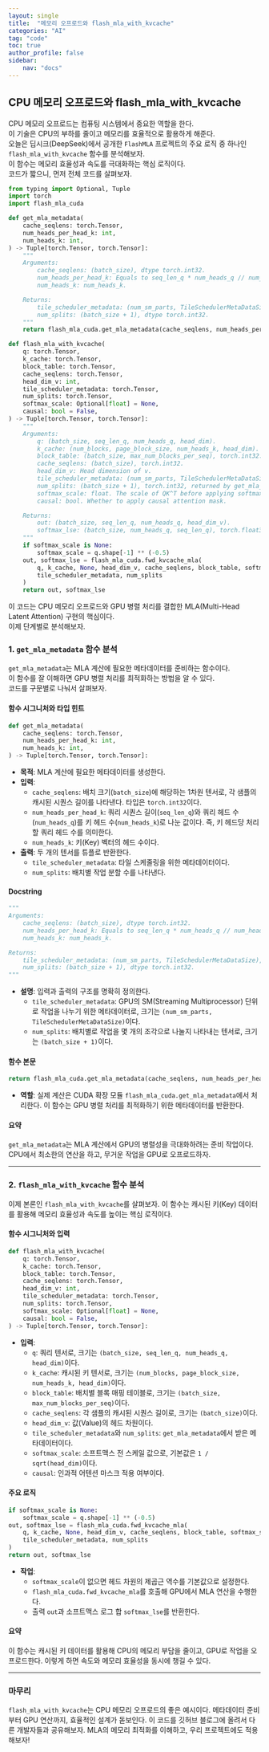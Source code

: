 ```yaml
---
layout: single
title:  "메모리 오프로드와 flash_mla_with_kvcache"
categories: "AI"
tag: "code"
toc: true
author_profile: false
sidebar:
    nav: "docs"
---
```


## CPU 메모리 오프로드와 flash_mla_with_kvcache

CPU 메모리 오프로드는 컴퓨팅 시스템에서 중요한 역할을 한다.  
이 기술은 CPU의 부하를 줄이고 메모리를 효율적으로 활용하게 해준다.  
오늘은 딥시크(DeepSeek)에서 공개한 `FlashMLA` 프로젝트의 주요 로직 중 하나인 `flash_mla_with_kvcache` 함수를 분석해보자.  
이 함수는 메모리 효율성과 속도를 극대화하는 핵심 로직이다.  
코드가 짧으니, 먼저 전체 코드를 살펴보자.  

```python
from typing import Optional, Tuple
import torch
import flash_mla_cuda

def get_mla_metadata(
    cache_seqlens: torch.Tensor,
    num_heads_per_head_k: int,
    num_heads_k: int,
) -> Tuple[torch.Tensor, torch.Tensor]:
    """
    Arguments:
        cache_seqlens: (batch_size), dtype torch.int32.
        num_heads_per_head_k: Equals to seq_len_q * num_heads_q // num_heads_k.
        num_heads_k: num_heads_k.

    Returns:
        tile_scheduler_metadata: (num_sm_parts, TileSchedulerMetaDataSize), dtype torch.int32.
        num_splits: (batch_size + 1), dtype torch.int32.
    """
    return flash_mla_cuda.get_mla_metadata(cache_seqlens, num_heads_per_head_k, num_heads_k)

def flash_mla_with_kvcache(
    q: torch.Tensor,
    k_cache: torch.Tensor,
    block_table: torch.Tensor,
    cache_seqlens: torch.Tensor,
    head_dim_v: int,
    tile_scheduler_metadata: torch.Tensor,
    num_splits: torch.Tensor,
    softmax_scale: Optional[float] = None,
    causal: bool = False,
) -> Tuple[torch.Tensor, torch.Tensor]:
    """
    Arguments:
        q: (batch_size, seq_len_q, num_heads_q, head_dim).
        k_cache: (num_blocks, page_block_size, num_heads_k, head_dim).
        block_table: (batch_size, max_num_blocks_per_seq), torch.int32.
        cache_seqlens: (batch_size), torch.int32.
        head_dim_v: Head dimension of v.
        tile_scheduler_metadata: (num_sm_parts, TileSchedulerMetaDataSize), torch.int32, returned by get_mla_metadata.
        num_splits: (batch_size + 1), torch.int32, returned by get_mla_metadata.
        softmax_scale: float. The scale of QK^T before applying softmax. Default to 1 / sqrt(head_dim).
        causal: bool. Whether to apply causal attention mask.

    Returns:
        out: (batch_size, seq_len_q, num_heads_q, head_dim_v).
        softmax_lse: (batch_size, num_heads_q, seq_len_q), torch.float32.
    """
    if softmax_scale is None:
        softmax_scale = q.shape[-1] ** (-0.5)
    out, softmax_lse = flash_mla_cuda.fwd_kvcache_mla(
        q, k_cache, None, head_dim_v, cache_seqlens, block_table, softmax_scale, causal, 
        tile_scheduler_metadata, num_splits
    )
    return out, softmax_lse
```

이 코드는 CPU 메모리 오프로드와 GPU 병렬 처리를 결합한 MLA(Multi-Head Latent Attention) 구현의 핵심이다.  
이제 단계별로 분석해보자.  


### 1. `get_mla_metadata` 함수 분석

`get_mla_metadata`는 MLA 계산에 필요한 메타데이터를 준비하는 함수이다.  
이 함수를 잘 이해하면 GPU 병렬 처리를 최적화하는 방법을 알 수 있다.  
코드를 구문별로 나눠서 살펴보자.  

#### 함수 시그니처와 타입 힌트
```python
def get_mla_metadata(
    cache_seqlens: torch.Tensor,
    num_heads_per_head_k: int,
    num_heads_k: int,
) -> Tuple[torch.Tensor, torch.Tensor]:
```

- **목적**: MLA 계산에 필요한 메타데이터를 생성한다.
- **입력**:
  - `cache_seqlens`: 배치 크기(`batch_size`)에 해당하는 1차원 텐서로, 각 샘플의 캐시된 시퀀스 길이를 나타낸다. 타입은 `torch.int32`이다.
  - `num_heads_per_head_k`: 쿼리 시퀀스 길이(`seq_len_q`)와 쿼리 헤드 수(`num_heads_q`)를 키 헤드 수(`num_heads_k`)로 나눈 값이다. 즉, 키 헤드당 처리할 쿼리 헤드 수를 의미한다.
  - `num_heads_k`: 키(Key) 벡터의 헤드 수이다.
- **출력**: 두 개의 텐서를 튜플로 반환한다.
  - `tile_scheduler_metadata`: 타일 스케줄링을 위한 메타데이터이다.
  - `num_splits`: 배치별 작업 분할 수를 나타낸다.

#### Docstring
```python
"""
Arguments:
    cache_seqlens: (batch_size), dtype torch.int32.
    num_heads_per_head_k: Equals to seq_len_q * num_heads_q // num_heads_k.
    num_heads_k: num_heads_k.

Returns:
    tile_scheduler_metadata: (num_sm_parts, TileSchedulerMetaDataSize), dtype torch.int32.
    num_splits: (batch_size + 1), dtype torch.int32.
"""
```

- **설명**: 입력과 출력의 구조를 명확히 정의한다.
  - `tile_scheduler_metadata`: GPU의 SM(Streaming Multiprocessor) 단위로 작업을 나누기 위한 메타데이터로, 크기는 `(num_sm_parts, TileSchedulerMetaDataSize)`이다.
  - `num_splits`: 배치별로 작업을 몇 개의 조각으로 나눌지 나타내는 텐서로, 크기는 `(batch_size + 1)`이다.

#### 함수 본문
```python
return flash_mla_cuda.get_mla_metadata(cache_seqlens, num_heads_per_head_k, num_heads_k)
```

- **역할**: 실제 계산은 CUDA 확장 모듈 `flash_mla_cuda.get_mla_metadata`에서 처리한다. 이 함수는 GPU 병렬 처리를 최적화하기 위한 메타데이터를 반환한다.  

#### 요약
`get_mla_metadata`는 MLA 계산에서 GPU의 병렬성을 극대화하려는 준비 작업이다. CPU에서 최소한의 연산을 하고, 무거운 작업을 GPU로 오프로드하자.  

---

### 2. `flash_mla_with_kvcache` 함수 분석

이제 본론인 `flash_mla_with_kvcache`를 살펴보자. 이 함수는 캐시된 키(Key) 데이터를 활용해 메모리 효율성과 속도를 높이는 핵심 로직이다.  

#### 함수 시그니처와 입력
```python
def flash_mla_with_kvcache(
    q: torch.Tensor,
    k_cache: torch.Tensor,
    block_table: torch.Tensor,
    cache_seqlens: torch.Tensor,
    head_dim_v: int,
    tile_scheduler_metadata: torch.Tensor,
    num_splits: torch.Tensor,
    softmax_scale: Optional[float] = None,
    causal: bool = False,
) -> Tuple[torch.Tensor, torch.Tensor]:
```

- **입력**:
  - `q`: 쿼리 텐서로, 크기는 `(batch_size, seq_len_q, num_heads_q, head_dim)`이다.
  - `k_cache`: 캐시된 키 텐서로, 크기는 `(num_blocks, page_block_size, num_heads_k, head_dim)`이다.
  - `block_table`: 배치별 블록 매핑 테이블로, 크기는 `(batch_size, max_num_blocks_per_seq)`이다.
  - `cache_seqlens`: 각 샘플의 캐시된 시퀀스 길이로, 크기는 `(batch_size)`이다.
  - `head_dim_v`: 값(Value)의 헤드 차원이다.
  - `tile_scheduler_metadata`와 `num_splits`: `get_mla_metadata`에서 받은 메타데이터이다.
  - `softmax_scale`: 소프트맥스 전 스케일 값으로, 기본값은 `1 / sqrt(head_dim)`이다.
  - `causal`: 인과적 어텐션 마스크 적용 여부이다.

#### 주요 로직
```python
if softmax_scale is None:
    softmax_scale = q.shape[-1] ** (-0.5)
out, softmax_lse = flash_mla_cuda.fwd_kvcache_mla(
    q, k_cache, None, head_dim_v, cache_seqlens, block_table, softmax_scale, causal, 
    tile_scheduler_metadata, num_splits
)
return out, softmax_lse
```

- **작업**:
  - `softmax_scale`이 없으면 헤드 차원의 제곱근 역수를 기본값으로 설정한다.
  - `flash_mla_cuda.fwd_kvcache_mla`를 호출해 GPU에서 MLA 연산을 수행한다.
  - 출력 `out`과 소프트맥스 로그 합 `softmax_lse`를 반환한다.

#### 요약
이 함수는 캐시된 키 데이터를 활용해 CPU의 메모리 부담을 줄이고, GPU로 작업을 오프로드한다. 이렇게 하면 속도와 메모리 효율성을 동시에 챙길 수 있다.

---

### 마무리
`flash_mla_with_kvcache`는 CPU 메모리 오프로드의 좋은 예시이다. 메타데이터 준비부터 GPU 연산까지, 효율적인 설계가 돋보인다. 이 코드를 깃허브 블로그에 올려서 다른 개발자들과 공유해보자. MLA의 메모리 최적화를 이해하고, 우리 프로젝트에도 적용해보자!
